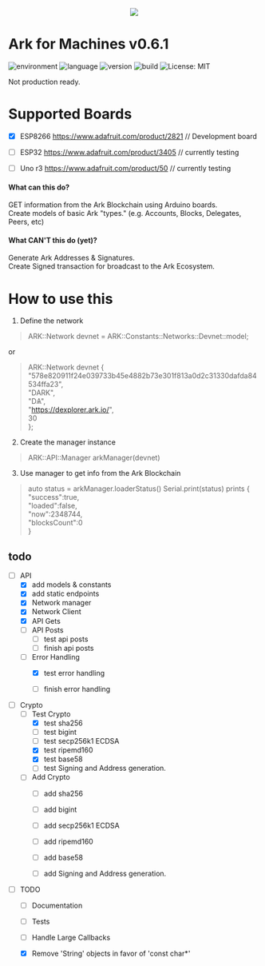 <p align="center">
  <img src="https://github.com/sleepdefic1t/ark-cpp/blob/master/ark_cpp_logo.png"/>
</p>

# Ark for Machines v0.6.1  

![environment](https://img.shields.io/badge/environment-arduino-15909C.svg?style=flat) 
![language](https://img.shields.io/badge/language-Cpp/C++-blue.svg?style=flat) 
![version](https://img.shields.io/badge/version-v0.6.1-orange.svg?style=flat)
![build](https://img.shields.io/badge/build-passing-159C40.svg?style=flat) 
![License: MIT](https://img.shields.io/badge/license-MIT-BE90D4.svg?style=flat)  

Not production ready.  

# Supported Boards
- [X] ESP8266 https://www.adafruit.com/product/2821   // Development board
- [ ] ESP32 https://www.adafruit.com/product/3405     // currently testing
- [ ] Uno r3 https://www.adafruit.com/product/50      // currently testing



#### What can this do?  
GET information from the Ark Blockchain using Arduino boards.  
Create models of basic Ark "types." (e.g. Accounts, Blocks, Delegates, Peers, etc)  

#### What CAN'T this do (yet)?  
Generate Ark Addresses & Signatures.  
Create Signed transaction for broadcast to the Ark Ecosystem.  


# How to use this

1) Define the network  
>  ARK::Network devnet = ARK::Constants::Networks::Devnet::model;  

or  

> ARK::Network devnet {  
  "578e820911f24e039733b45e4882b73e301f813a0d2c31330dafda84534ffa23",  
  "DARK",  
  "DѦ",  
  "https://dexplorer.ark.io/",  
  30  
};  



2) Create the manager instance  
> ARK::API::Manager arkManager(devnet)  

3) Use manager to get info from the Ark Blockchain  
> auto status = arkManager.loaderStatus()
> Serial.print(status) 
> prints {  
  "success":true,  
  "loaded":false,  
  "now":2348744,  
  "blocksCount":0  
}  


## todo

- [ ] API
  - [x] add models & constants
  - [x] add static endpoints
  - [x] Network manager
  - [X] Network Client
  - [X] API Gets
  - [ ] API Posts
    - [ ] test api posts
    - [ ] finish api posts
  - [ ] Error Handling
    - [X] test error handling
    - [ ] finish error handling


- [ ] Crypto
  - [ ] Test Crypto
    - [X] test sha256
    - [ ] test bigint
    - [ ] test secp256k1 ECDSA
    - [X] test ripemd160
    - [X] test base58
    - [ ] test Signing and Address generation.
  - [ ] Add Crypto
    - [ ] add sha256
    - [ ] add bigint
    - [ ] add secp256k1 ECDSA
    - [ ] add ripemd160
    - [ ] add base58
    - [ ] add Signing and Address generation.


- [ ] TODO
  - [ ] Documentation 
  - [ ] Tests 
  - [ ] Handle Large Callbacks 
  - [X] Remove 'String' objects in favor of 'const char*'

